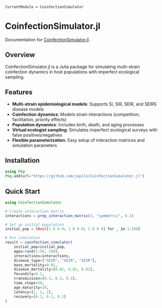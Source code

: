```@meta
CurrentModule = CoinfectionSimulator
```

# CoinfectionSimulator.jl

Documentation for [CoinfectionSimulator.jl](https://github.com/japilo/CoinfectionSimulator.jl).

## Overview

CoinfectionSimulator.jl is a Julia package for simulating multi-strain coinfection dynamics in host populations with imperfect ecological sampling.

## Features

- **Multi-strain epidemiological models**: Supports SI, SIR, SEIR, and SEIRS disease models
- **Coinfection dynamics**: Models strain interactions (competition, facilitation, priority effects)
- **Population dynamics**: Includes birth, death, and aging processes
- **Virtual ecologist sampling**: Simulates imperfect ecological surveys with false positives/negatives
- **Flexible parameterization**: Easy setup of interaction matrices and simulation parameters

## Installation

```julia
using Pkg
Pkg.add(url="https://github.com/japilo/CoinfectionSimulator.jl")
```

## Quick Start

```julia
using CoinfectionSimulator

# Create interaction matrix
interactions = prep_interaction_matrix(3, "symmetric", 0.2)

# Set up initial population
initial_pop = [Bool[1 0 0 0; 1 0 0 0; 1 0 0 0] for _ in 1:100]

# Run simulation
result = coinfection_simulator(
    initial_pop=initial_pop,
    ages=rand(1:50, 100),
    interactions=interactions,
    disease_type=["SEIR", "SEIR", "SEIR"],
    base_mortality=0.01,
    disease_mortality=[0.02, 0.02, 0.02],
    fecundity=0.1,
    transmission=[0.3, 0.3, 0.3],
    time_steps=50,
    age_maturity=18,
    latency=[2, 2, 2],
    recovery=[0.1, 0.1, 0.1]
)
```

```@index
```
